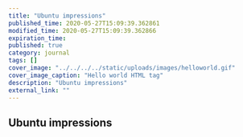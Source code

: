 ```yaml
---
title: "Ubuntu impressions"
published_time: 2020-05-27T15:09:39.362861
modified_time: 2020-05-27T15:09:39.362866
expiration_time: 
published: true
category: journal
tags: []
cover_image: "../../../../static/uploads/images/helloworld.gif"
cover_image_caption: "Hello world HTML tag"
description: "Ubuntu impressions"
external_link: ""
---
```


## Ubuntu impressions


